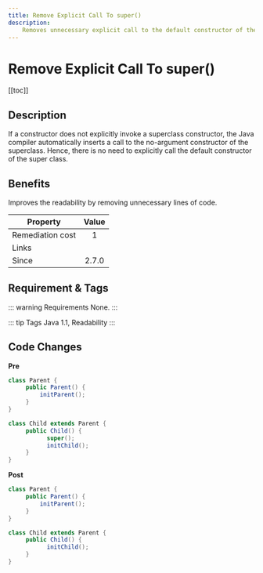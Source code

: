 ```yaml
---
title: Remove Explicit Call To super()
description:
    Removes unnecessary explicit call to the default constructor of the super class.
---
```


# Remove Explicit Call To super()

[[toc]]

## Description

If a constructor does not explicitly invoke a superclass constructor, the Java compiler automatically inserts a call to the no-argument constructor of the superclass. Hence, there is no need to explicitly call the default constructor of the super class.  

## Benefits

Improves the readability by removing unnecessary lines of code. 

| Property      | Value |
| ------------- |:-------------:|
| Remediation cost      | 1 |
| Links |  |
| Since | 2.7.0 |

## Requirement & Tags

::: warning Requirements
None.
:::

::: tip Tags
Java 1.1, Readability
::: 

## Code Changes

__Pre__

```java
class Parent {
     public Parent() {
         initParent();
     }
}

class Child extends Parent {
     public Child() {
           super();
           initChild();
     }
}
```

__Post__

```java
class Parent {
     public Parent() {
         initParent();
     }
}

class Child extends Parent {
     public Child() {
           initChild();
     }
}
```

